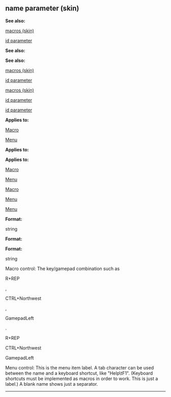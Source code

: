 

 name parameter (skin)
-----------------------




**See also:** 


[macros (skin)](#/{skin}/macros) 

[id parameter](#/{skin}/param/id) 




**See also:** 

**See also:**

[macros (skin)](#/{skin}/macros) 

[id parameter](#/{skin}/param/id) 


[macros (skin)](#/{skin}/macros)

[id parameter](#/{skin}/param/id) 

[id parameter](#/{skin}/param/id)


**Applies to:** 


[Macro](#/{skin}/control/macro) 

[Menu](#/{skin}/control/menu) 




**Applies to:** 

**Applies to:**

[Macro](#/{skin}/control/macro) 

[Menu](#/{skin}/control/menu) 


[Macro](#/{skin}/control/macro)

[Menu](#/{skin}/control/menu) 

[Menu](#/{skin}/control/menu)


**Format:** 


 string
 


**Format:** 

**Format:**

 string


 Macro control: The key/gamepad combination such as
 
 R+REP
 
 ,
 
 CTRL+Northwest
 
 ,
 
 GamepadLeft
 
 .




 R+REP


 CTRL+Northwest


 GamepadLeft


 Menu control: This is the menu item label. A tab character can be used between the name and a keyboard shortcut, like "Help\tF1". (Keyboard shortcuts must be implemented as macros in order to work. This is just a label.) A blank name shows just a separator.





---



